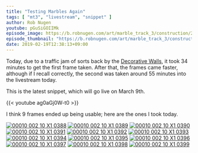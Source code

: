 ```yaml
---
title: "Testing Marbles Again"
tags: [ "mt3", "livestream", "snippet" ]
author: Rob Nugen
youtube: pGuSiGOIIMk
episode_image: https://b.robnugen.com/art/marble_track_3/construction/2019/2019_feb_19_traffic_jam.jpg
episode_thumbnail: "https://b.robnugen.com/art/marble_track_3/construction/2019/thumbs/2019_feb_19_traffic_jam.jpg"
date: 2019-02-19T12:38:13+09:00
---
```


Today, due to a traffic jam of sorts back by the [Decorative Walls](/parts/decorative_walls_after_the_lowest_small-medium_splitter/),
it took  34 minutes to get the first frame taken.  After that, the
frames came faster, although if I recall correctly, the second was
taken around 55 minutes into the livestream today.

This is the latest snippet, which will go live on March 9th.

{{< youtube ag0aGj0W-t0 >}}

I think 9 frames ended up being usable; here are the ones I took
today.

[![00010 002 10 X1 0388](//b.robnugen.com/art/marble_track_3/frames/2018/thumbs/00010_002_10_X1_0388.jpg)](//b.robnugen.com/art/marble_track_3/frames/2018/00010_002_10_X1_0388.jpg)
[![00010 002 10 X1 0389](//b.robnugen.com/art/marble_track_3/frames/2018/thumbs/00010_002_10_X1_0389.jpg)](//b.robnugen.com/art/marble_track_3/frames/2018/00010_002_10_X1_0389.jpg)
[![00010 002 10 X1 0390](//b.robnugen.com/art/marble_track_3/frames/2018/thumbs/00010_002_10_X1_0390.jpg)](//b.robnugen.com/art/marble_track_3/frames/2018/00010_002_10_X1_0390.jpg)
[![00010 002 10 X1 0391](//b.robnugen.com/art/marble_track_3/frames/2018/thumbs/00010_002_10_X1_0391.jpg)](//b.robnugen.com/art/marble_track_3/frames/2018/00010_002_10_X1_0391.jpg)
[![00010 002 10 X1 0392](//b.robnugen.com/art/marble_track_3/frames/2018/thumbs/00010_002_10_X1_0392.jpg)](//b.robnugen.com/art/marble_track_3/frames/2018/00010_002_10_X1_0392.jpg)
[![00010 002 10 X1 0393](//b.robnugen.com/art/marble_track_3/frames/2018/thumbs/00010_002_10_X1_0393.jpg)](//b.robnugen.com/art/marble_track_3/frames/2018/00010_002_10_X1_0393.jpg)
[![00010 002 10 X1 0394](//b.robnugen.com/art/marble_track_3/frames/2018/thumbs/00010_002_10_X1_0394.jpg)](//b.robnugen.com/art/marble_track_3/frames/2018/00010_002_10_X1_0394.jpg)
[![00010 002 10 X1 0395](//b.robnugen.com/art/marble_track_3/frames/2018/thumbs/00010_002_10_X1_0395.jpg)](//b.robnugen.com/art/marble_track_3/frames/2018/00010_002_10_X1_0395.jpg)
[![00010 002 10 X1 0396](//b.robnugen.com/art/marble_track_3/frames/2018/thumbs/00010_002_10_X1_0396.jpg)](//b.robnugen.com/art/marble_track_3/frames/2018/00010_002_10_X1_0396.jpg)
[![00010 002 10 X1 0397](//b.robnugen.com/art/marble_track_3/frames/2018/thumbs/00010_002_10_X1_0397.jpg)](//b.robnugen.com/art/marble_track_3/frames/2018/00010_002_10_X1_0397.jpg)
[![00010 002 10 X1 0398](//b.robnugen.com/art/marble_track_3/frames/2018/thumbs/00010_002_10_X1_0398.jpg)](//b.robnugen.com/art/marble_track_3/frames/2018/00010_002_10_X1_0398.jpg)
[![00010 002 10 X1 0399](//b.robnugen.com/art/marble_track_3/frames/2018/thumbs/00010_002_10_X1_0399.jpg)](//b.robnugen.com/art/marble_track_3/frames/2018/00010_002_10_X1_0399.jpg)
